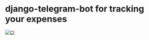 # django-telegram-bot for tracking your expenses
[![CI](https://github.com/YevheniiM/BudgetTrackerBot/actions/workflows/dokku.yml/badge.svg)](https://github.com/YevheniiM/BudgetTrackerBot/actions/workflows/dokku.yml)
